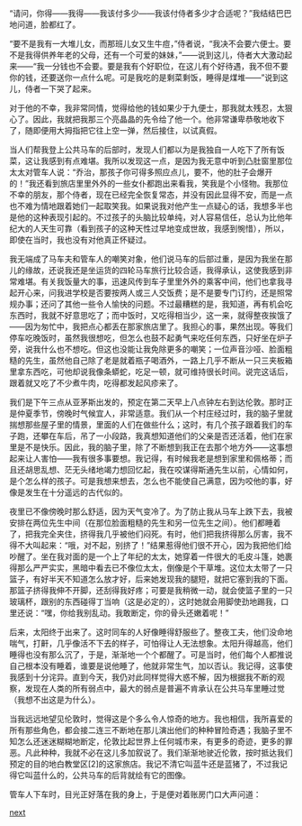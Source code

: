 
“请问，你得——我得——我该付多少——我该付侍者多少才合适呢？”我结结巴巴地问道，脸都红了。

“要不是我有一大堆儿女，而那班儿女又生牛痘，”侍者说，“我决不会要六便士。要不是我得供养年老的父母，还有一个可爱的妹妹，”——说到这儿，侍者大大激动起来——“我一分钱也不会要。要是我有个好职位，在这儿有个好待遇，我不但不要你的钱，还要送你一点什么呢。可是我吃的是剩菜剩饭，睡得是煤堆——”说到这儿，侍者一下哭了起来。

对于他的不幸，我非常同情，觉得给他的钱如果少于九便士，那我就太残忍，太狠心了。因此，我就把我那三个亮晶晶的先令给了他一个。他非常谦卑恭敬地收下了，随即便用大拇指把它往上空一弹，然后接住，以试真假。

当人们帮我登上公共马车的后部时，发现人们都以为是我独自一人吃下了所有饭菜，这让我感到有点难堪。我所以发现这一点，是因为我无意中听到凸肚窗里那位太太对管车人说：“乔治，那孩子你可得多照应点儿，要不，他的肚子会爆开的！”我还看到旅店里里外外的一些女仆都跑出来看我，笑我是个小怪物。我那位不幸的朋友，那个侍者，现在已经完全恢复常态，并没有因此显得不安，而是一点也不难为情地跟着她们一起取笑我。如果说我对他产生一点疑心的话，我想多半也是他的这种表现引起的。不过孩子的头脑比较单纯，对人容易信任，总认为比他年纪大的人天生可靠（看到孩子的这种天性过早地变成世故，我感到惋惜），所以，即使在当时，我也没有对他真正怀疑过。

我无端成了马车夫和管车人的嘲笑对象，他们说马车的后部过重，是因为我坐在那儿的缘故，还说我还是坐运货的四轮马车旅行比较合适，我得承认，这使我感到非常难堪。有关我饭量大的事，迅速风传到车子里里外外的乘客中间，他们也拿我寻起开心来，问我进学校是否要按两人或三人交饭费；是不是要专门订约，还是照常规办事；还问了其他一些令人愉快的问题。不过最糟糕的是，我知道，再有机会吃东西时，我就不好意思吃了；而中饭时，又吃得相当少，这一来，就得整夜挨饿了——因为匆忙中，我把点心都丢在那家旅店里了。我担心的事，果然出现。等我们停车吃晚饭时，虽然我很想吃，但怎么也鼓不起勇气来吃任何东西，只好坐在炉子旁，说我什么也不想吃。但这也没能让我免除更多的嘲笑；一位声音沙哑、脸面粗糙的先生，虽然他自己除了老是就着瓶子喝酒外，一路上几乎不断从一只三夹板箱里拿东西吃，可他却说我像条蟒蛇，吃足一顿，就可维持很长时间。说完这话后，跟着就又吃了不少煮牛肉，吃得都发起风疹来了。

我们是下午三点从亚茅斯出发的，预定在第二天早上八点钟左右到达伦敦。那时正是仲夏季节，傍晚时气候宜人，非常适意。我们从一个村庄经过时，我的脑子里就揣想那些屋子里的情景，里面的人们在做些什么；这时，有几个孩子跟着我们的车子跑，还攀在车后，吊了一小段路，我真想知道他们的父亲是否还活着，他们在家里是不是快乐。因此，我的脑子里，除了不断想到我正在去那个地方外——这事想起来让人害怕——我有很多事要想。我记得，有时候我老是想到家里和佩格蒂；而且还胡思乱想、茫无头绪地竭力想回忆起，我在咬谋得斯通先生以前，心情如何，是个怎么样的孩子。可是我想来想去，怎么也不能使自己满意，因为咬他的事，好像是发生在十分遥远的古代似的。

夜里已不像傍晚时那么舒适，因为天气变冷了。为了防止我从马车上跌下去，我被安排在两位先生中间（在那位脸面粗糙的先生和另一位先生之间）。他们都睡着了，把我完全夹住，挤得我几乎被他们闷死。有时，他们把我挤得那么厉害，我不得不大叫起来：“哦，对不起，别挤了！”结果惹得他们很不开心，因为我把他们给吵醒了。坐在我对面的是一个上了年纪的太太，她穿着一件很大的毛皮斗篷，她裹得那么严严实实，黑暗中看去已不像位太太，倒像是个干草堆。这位太太带了一只篮子，有好半天不知道怎么放才好，后来她发现我的腿短，就把它塞到我的下面。那篮子挤得我伸不开脚，还刮得我好疼；可要是我稍微一动，就会使篮子里的一只玻璃杯，跟别的东西碰得丁当响（这是必定的），这时她就会用脚使劲地踢我，口里还说：“嘿，你给我别乱动。我敢断定，你的骨头还嫩着呢！”

后来，太阳终于出来了。这时同车的人好像睡得舒服些了。整夜工夫，他们没命地喘气，打鼾，几乎像活不下去的样子，可怕得让人无法想象。太阳升得越高，他们睡得也没有那么沉了，于是，渐渐地一个个都醒了。可是当时，他们每个人都推说自己根本没有睡着，谁要是说他睡了，他就非常生气，加以否认。我记得，这事使我感到十分诧异。直到今天，我仍对此同样觉得大惑不解，因为根据我不断的观察，发现在人类的所有弱点中，最大的弱点是普遍不肯承认在公共马车里睡过觉（我想不出这是为什么）。

当我远远地望见伦敦时，觉得这是个多么令人惊奇的地方。我也相信，我所喜爱的所有那些角色，都会接二连三不断地在那儿演出他们的种种冒险奇遇；我脑子里不知怎么还迷迷糊糊地断定，伦敦比起世界上任何城市来，有更多的奇迹，更多的罪恶。凡此种种，我就不必在这儿多加叙说了。我们渐渐地驶近伦敦，按时抵达我们预定的目的地白教堂区[2]的这家旅店。我记不清它叫蓝牛还是蓝猪了，不过我记得它叫蓝什么的，公共马车的后背就绘有它的图像。

管车人下车时，目光正好落在我的身上，于是便对着账房门口大声问道：

[next](page78)